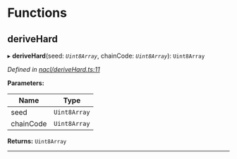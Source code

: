 

# Functions

<a id="derivehard"></a>

##  deriveHard

▸ **deriveHard**(seed: *`Uint8Array`*, chainCode: *`Uint8Array`*): `Uint8Array`

*Defined in [nacl/deriveHard.ts:11](https://github.com/polkadot-js/common/blob/66803c5/packages/util-crypto/src/nacl/deriveHard.ts#L11)*

**Parameters:**

| Name | Type |
| ------ | ------ |
| seed | `Uint8Array` |
| chainCode | `Uint8Array` |

**Returns:** `Uint8Array`

___

